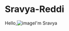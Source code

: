 # Sravya-Reddi
Hello,![image](https://github.com/SravyaReddi/Sravya-Reddi/assets/96385903/2499ad92-7718-4239-a15c-6eb6a734c38e)I'm Sravya 
